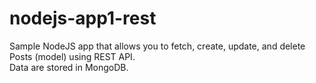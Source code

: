 # nodejs-app1-rest
Sample NodeJS app that allows you to fetch, create, update, and delete Posts (model) using REST API.\
Data are stored in MongoDB.
